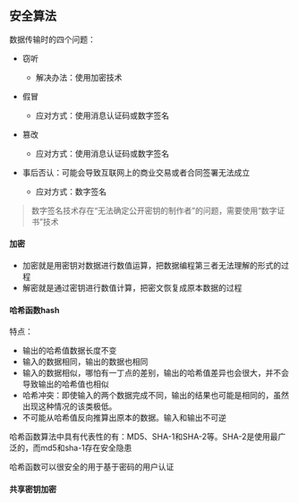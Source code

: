 ## 安全算法

数据传输时的四个问题：
- 窃听
    - 解决办法：使用加密技术
   
- 假冒
    - 应对方式：使用消息认证码或数字签名
- 篡改
    - 应对方式：使用消息认证码或数字签名
    
- 事后否认：可能会导致互联网上的商业交易或者合同签署无法成立
    - 应对方式：数字签名
    
> 数字签名技术存在“无法确定公开密钥的制作者”的问题，需要使用“数字证书”技术


#### 加密
- 加密就是用密钥对数据进行数值运算，把数据编程第三者无法理解的形式的过程
- 解密就是通过密钥进行数值计算，把密文恢复成原本数据的过程



#### 哈希函数hash
特点：
- 输出的哈希值数据长度不变
- 输入的数据相同，输出的数据也相同
- 输入的数据相似，哪怕有一丁点的差别，输出的哈希值差异也会很大，并不会导致输出的哈希值也相似
- 哈希冲突：即使输入的两个数据完成不同，输出的结果也可能是相同的，虽然出现这种情况的该类极低。
- 不可能从哈希值反向推算出原本的数据。输入和输出不可逆

哈希函数算法中具有代表性的有：MD5、SHA-1和SHA-2等。SHA-2是使用最广泛的，而md5和sha-1存在安全隐患


哈希函数可以很安全的用于基于密码的用户认证

#### 共享密钥加密
